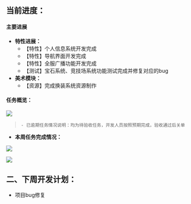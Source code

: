 ## 当前进度：
#### 主要进展
+ **特性进展：**
    - 【特性】个人信息系统开发完成
    - 【特性】导航界面开发完成
    - 【特性】全服广播功能开发完成
    - 【测试】宝石系统、竞技场系统功能测试完成并修复对应的bug
+ **美术模块：**
    - 【资源】完成换装系统资源制作

#### 任务概览：
![](https://cdn.nlark.com/yuque/0/2024/png/12926950/1717749547688-7a4b45ef-27cc-405d-995c-370dba30e7ea.png)

>     - 已逾期任务情况说明：均为待验收任务，开发人员按照预期完成，验收通过后关单
>

+ **本周任务完成情况：**

![](https://cdn.nlark.com/yuque/0/2024/png/12926950/1717749977574-224c2ebe-caf0-4590-b708-9f5f4f563e8b.png)

![](https://cdn.nlark.com/yuque/0/2024/png/12926950/1717750019154-e6735d1c-8631-4c2c-aedc-54cca227fdf0.png)

## 二、下周开发计划：
+  项目bug修复





